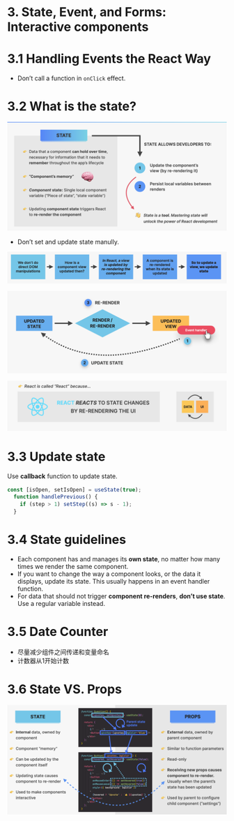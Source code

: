 # 3. State, Event, and Forms: Interactive components

# 3.1 Handling Events the React Way

- Don’t call a function in `onClick` effect.

# 3.2 What is the state?

![Untitled](3%20State,%20Event,%20and%20Forms%20Interactive%20components%2044525dac3720495d8bed1d439012a431/Untitled.png)

- Don’t set and update state manully.

![Untitled](3%20State,%20Event,%20and%20Forms%20Interactive%20components%2044525dac3720495d8bed1d439012a431/Untitled%201.png)

![Untitled](3%20State,%20Event,%20and%20Forms%20Interactive%20components%2044525dac3720495d8bed1d439012a431/Untitled%202.png)

![Untitled](3%20State,%20Event,%20and%20Forms%20Interactive%20components%2044525dac3720495d8bed1d439012a431/Untitled%203.png)

# 3.3 Update state

Use **callback** function to update state.

```jsx
const [isOpen, setIsOpen] = useState(true);
  function handlePrevious() {
    if (step > 1) setStep((s) => s - 1);
  }
```

# 3.4 State guidelines

- Each component has and manages its **own state**, no matter how many times we render the same component.
- If you want to change the way a component looks, or the data it displays, update its state.
This usually happens in an event handler function.
- For data that should not trigger **component re-renders**, **don’t use state**. Use a regular variable instead.

# 3.5 Date Counter

- 尽量减少组件之间传递和变量命名
- 计数器从1开始计数

# 3.6 State VS. Props

![Untitled](3%20State,%20Event,%20and%20Forms%20Interactive%20components%2044525dac3720495d8bed1d439012a431/Untitled%204.png)
